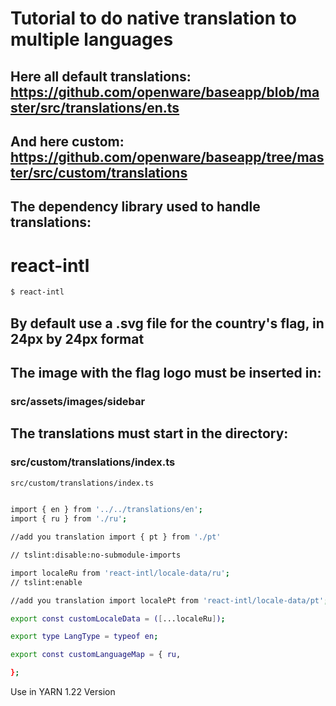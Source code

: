 # Tutorial to do native translation to multiple languages

## Here all default translations: https://github.com/openware/baseapp/blob/master/src/translations/en.ts 
## And here custom: https://github.com/openware/baseapp/tree/master/src/custom/translations




## The dependency library used to handle translations: 
# react-intl

```bash
$ react-intl
```


## By default use a .svg file for the country's flag, in 24px by 24px format

## The image with the flag logo must be inserted in:
### src/assets/images/sidebar


## The translations must start in the directory: 
### src/custom/translations/index.ts

```bash
src/custom/translations/index.ts
```


```bash

import { en } from '../../translations/en';
import { ru } from './ru';

//add you translation import { pt } from './pt'

// tslint:disable:no-submodule-imports 

import localeRu from 'react-intl/locale-data/ru'; 
// tslint:enable

//add you translation import localePt from 'react-intl/locale-data/pt';

export const customLocaleData = ([...localeRu]);

export type LangType = typeof en;

export const customLanguageMap = { ru,

};

```

Use in YARN 1.22 Version
